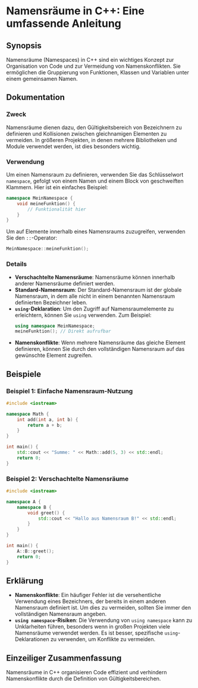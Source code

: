 <!--
Meta Description: # Namensräume in C++: Eine umfassende Anleitung ## Synopsis Namensräume (Namespaces) in C++ sind ein wichtiges Konzept zur Organisation von Code und z...
Meta Keywords: namensräume, namensraum, von, namespace, und
-->

# Namensräume in C++: Eine umfassende Anleitung

## Synopsis
Namensräume (Namespaces) in C++ sind ein wichtiges Konzept zur Organisation von Code und zur Vermeidung von Namenskonflikten. Sie ermöglichen die Gruppierung von Funktionen, Klassen und Variablen unter einem gemeinsamen Namen.

## Dokumentation
### Zweck
Namensräume dienen dazu, den Gültigkeitsbereich von Bezeichnern zu definieren und Kollisionen zwischen gleichnamigen Elementen zu vermeiden. In größeren Projekten, in denen mehrere Bibliotheken und Module verwendet werden, ist dies besonders wichtig.

### Verwendung
Um einen Namensraum zu definieren, verwenden Sie das Schlüsselwort `namespace`, gefolgt von einem Namen und einem Block von geschweiften Klammern. Hier ist ein einfaches Beispiel:

```cpp
namespace MeinNamespace {
    void meineFunktion() {
        // Funktionalität hier
    }
}
```

Um auf Elemente innerhalb eines Namensraums zuzugreifen, verwenden Sie den `::`-Operator:

```cpp
MeinNamespace::meineFunktion();
```

### Details
- **Verschachtelte Namensräume**: Namensräume können innerhalb anderer Namensräume definiert werden.
- **Standard-Namensraum**: Der Standard-Namensraum ist der globale Namensraum, in dem alle nicht in einem benannten Namensraum definierten Bezeichner leben.
- **`using`-Deklaration**: Um den Zugriff auf Namensraumelemente zu erleichtern, können Sie `using` verwenden. Zum Beispiel:
  ```cpp
  using namespace MeinNamespace;
  meineFunktion(); // Direkt aufrufbar
  ```
- **Namenskonflikte**: Wenn mehrere Namensräume das gleiche Element definieren, können Sie durch den vollständigen Namensraum auf das gewünschte Element zugreifen.

## Beispiele
### Beispiel 1: Einfache Namensraum-Nutzung
```cpp
#include <iostream>

namespace Math {
    int add(int a, int b) {
        return a + b;
    }
}

int main() {
    std::cout << "Summe: " << Math::add(5, 3) << std::endl;
    return 0;
}
```

### Beispiel 2: Verschachtelte Namensräume
```cpp
#include <iostream>

namespace A {
    namespace B {
        void greet() {
            std::cout << "Hallo aus Namensraum B!" << std::endl;
        }
    }
}

int main() {
    A::B::greet();
    return 0;
}
```

## Erklärung
- **Namenskonflikte**: Ein häufiger Fehler ist die versehentliche Verwendung eines Bezeichners, der bereits in einem anderen Namensraum definiert ist. Um dies zu vermeiden, sollten Sie immer den vollständigen Namensraum angeben.
- **`using namespace`-Risiken**: Die Verwendung von `using namespace` kann zu Unklarheiten führen, besonders wenn in großen Projekten viele Namensräume verwendet werden. Es ist besser, spezifische `using`-Deklarationen zu verwenden, um Konflikte zu vermeiden.

## Einzeiliger Zusammenfassung
Namensräume in C++ organisieren Code effizient und verhindern Namenskonflikte durch die Definition von Gültigkeitsbereichen.